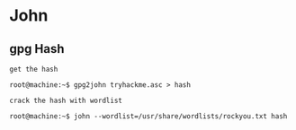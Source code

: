 # John

## gpg Hash

```console
get the hash

root@machine:~$ gpg2john tryhackme.asc > hash
```

```console
crack the hash with wordlist

root@machine:~$ john --wordlist=/usr/share/wordlists/rockyou.txt hash 
```